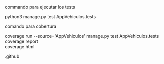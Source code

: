 commando para ejecutar los tests

python3 manage.py test AppVehiculos.tests    


comando para cobertura

coverage run --source='AppVehiculos' manage.py test AppVehiculos.tests 
coverage report    
coverage html    


.github
